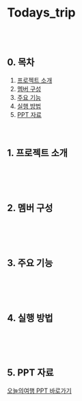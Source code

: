# Todays_trip

<br><br>

## 0. 목차
1. [프로젝트 소개](#1-프로젝트-소개)
2. [멤버 구성](#2-멤버-구성)
3. [주요 기능](#3-주요-기능)
4. [실행 방법](#4-실행-방법)
5. [PPT 자료](#5-ppt-자료)
<br><br><br>

## 1. 프로젝트 소개
<br><br><br>

## 2. 멤버 구성
<br><br><br>

## 3. 주요 기능
<br><br><br>

## 4. 실행 방법
<br><br><br>

## 5. PPT 자료
[오늘의여행 PPT 바로가기](https://docs.google.com/presentation/d/1Jr31nfo0cyYfKz87MM9ac3bdo5RzztPuyaF9gxz3R2U/edit?usp=sharing "오늘의여행 PPT 바로가기")
<br><br><br>
